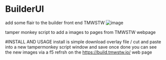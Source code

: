 # BuilderUI
add some flair to the builder front end TMWSTW
![image](https://github.com/katzworld/BuilderUI/assets/3157472/91c4f7c5-f900-4aa4-b204-7070aff3e4d8)

tamper monkey script to add a images to pages from TMWSTW webpage 

#INSTALL AND USAGE 
install is simple download overlay file / cut and paste into a new tampermonkey script window and save once done you can see the new images via a f5 refrsh on the https://build.tmwstw.io/ web page 

